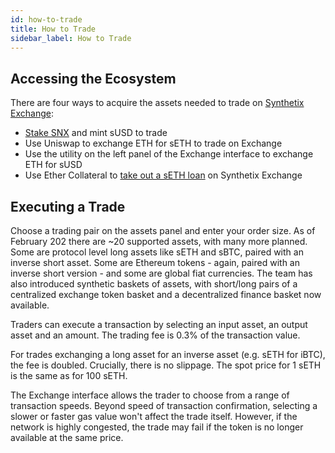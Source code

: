 ```yaml
---
id: how-to-trade
title: How to Trade
sidebar_label: How to Trade
---
```


## Accessing the Ecosystem
There are four ways to acquire the assets needed to trade on <a href="https://synthetix.exchange/" target="_blank" class="link">Synthetix Exchange</a>:
- <a href="/docs/staking-snx-overview" class="link">Stake SNX</a> and mint sUSD to trade
- Use Uniswap to exchange ETH for sETH to trade on Exchange
- Use the utility on the left panel of the Exchange interface to exchange ETH for sUSD
- Use Ether Collateral to <a href="https://synthetix.exchange/loans" class="link" target="_blank">take out a sETH loan</a> on Synthetix Exchange

## Executing a Trade
Choose a trading pair on the assets panel and enter your order size. As of February 202 there are ~20 supported assets, with many more planned. Some are protocol level long assets like sETH and sBTC, paired with an inverse short asset. Some are Ethereum tokens - again, paired with an inverse short version - and some are global fiat currencies. The team has also introduced synthetic baskets of assets, with short/long pairs of a centralized exchange token basket and a decentralized finance basket now available.

Traders can execute a transaction by selecting an input asset, an output asset and an amount. The trading fee is 0.3% of the transaction value.

For trades exchanging a long asset for an inverse asset (e.g. sETH for iBTC), the fee is doubled. Crucially, there is no slippage. The spot price for 1 sETH is the same as for 100 sETH. 

The Exchange interface allows the trader to choose from a range of transaction speeds. Beyond speed of transaction confirmation, selecting a slower or faster gas value won't affect the trade itself. However, if the network is highly congested, the trade may fail if the token is no longer available at the same price. 